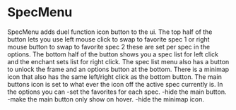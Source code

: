 # SpecMenu
SpecMenu adds duel function icon button to the ui.
The top half of the button lets you use left mouse click to swap to favorite spec 1 or right mouse button to swap to favorite spec 2 these are set per spec in the options.
The bottom half of the button shows you a spec list for left click and the enchant sets list for right click.
The spec list menu also has a button to unlock the frame and an options button at the bottom.
There is a minimap icon that also has the same left/right click as the bottom button.
The main buttons icon is set to what ever the icon off the active spec currently is.
In the options you can
-set the favorites for each spec.
-hide the main button.
-make the main button only show on hover.
-hide the minimap icon.

